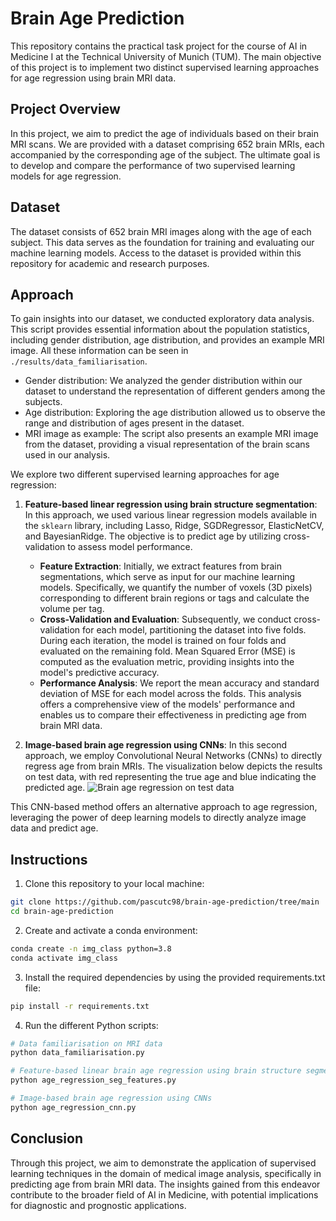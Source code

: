 # Brain Age Prediction

This repository contains the practical task project for the course of AI in Medicine I at the Technical University of Munich (TUM). The main objective of this project is to implement two distinct supervised learning approaches for age regression using brain MRI data.

## Project Overview

In this project, we aim to predict the age of individuals based on their brain MRI scans. We are provided with a dataset comprising 652 brain MRIs, each accompanied by the corresponding age of the subject. The ultimate goal is to develop and compare the performance of two supervised learning models for age regression.

## Dataset

The dataset consists of 652 brain MRI images along with the age of each subject. This data serves as the foundation for training and evaluating our machine learning models. Access to the dataset is provided within this repository for academic and research purposes. 

## Approach
To gain insights into our dataset, we conducted exploratory data analysis. This script provides essential information about the population statistics, including gender distribution, age distribution, and provides an example MRI image. All these information can be seen in `./results/data_familiarisation`.

- Gender distribution: We analyzed the gender distribution within our dataset to understand the representation of different genders among the subjects.
- Age distribution: Exploring the age distribution allowed us to observe the range and distribution of ages present in the dataset.
- MRI image as example: The script also presents an example MRI image from the dataset, providing a visual representation of the brain scans used in our analysis.

We explore two different supervised learning approaches for age regression:

1. **Feature-based linear regression using brain structure segmentation**: In this approach, we used various linear regression models available in the `sklearn` library, including Lasso, Ridge, SGDRegressor, ElasticNetCV, and BayesianRidge. The objective is to predict age by utilizing cross-validation to assess model performance. 
   - **Feature Extraction**: Initially, we extract features from brain segmentations, which serve as input for our machine learning models. Specifically, we quantify the number of voxels (3D pixels) corresponding to different brain regions or tags and calculate the volume per tag.
   - **Cross-Validation and Evaluation**: Subsequently, we conduct cross-validation for each model, partitioning the dataset into five folds. During each iteration, the model is trained on four folds and evaluated on the remaining fold. Mean Squared Error (MSE) is computed as the evaluation metric, providing insights into the model's predictive accuracy.
   - **Performance Analysis**: We report the mean accuracy and standard deviation of MSE for each model across the folds. This analysis offers a comprehensive view of the models' performance and enables us to compare their effectiveness in predicting age from brain MRI data.


2. **Image-based brain age regression using CNNs**: In this second approach, we employ Convolutional Neural Networks (CNNs) to directly regress age from brain MRIs. The visualization below depicts the results on test data, with red representing the true age and blue indicating the predicted age.
![Brain age regression on test data](https://github.com/pascutc98/brain-age-prediction/blob/main/results/age_regression_cnn/plot_results.png)

This CNN-based method offers an alternative approach to age regression, leveraging the power of deep learning models to directly analyze image data and predict age.




## Instructions 

1. Clone this repository to your local machine:
```bash
git clone https://github.com/pascutc98/brain-age-prediction/tree/main
cd brain-age-prediction
```

2. Create and activate a conda environment:
```bash
conda create -n img_class python=3.8
conda activate img_class
```

3. Install the required dependencies by using the provided requirements.txt file:
```bash
pip install -r requirements.txt
```

4. Run the different Python scripts:
```bash
# Data familiarisation on MRI data
python data_familiarisation.py

# Feature-based linear brain age regression using brain structure segmentation
python age_regression_seg_features.py

# Image-based brain age regression using CNNs
python age_regression_cnn.py
```

## Conclusion

Through this project, we aim to demonstrate the application of supervised learning techniques in the domain of medical image analysis, specifically in predicting age from brain MRI data. The insights gained from this endeavor contribute to the broader field of AI in Medicine, with potential implications for diagnostic and prognostic applications.





